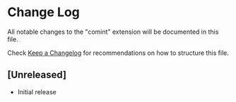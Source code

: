 # Change Log

All notable changes to the "comint" extension will be documented in this file.

Check [Keep a Changelog](http://keepachangelog.com/) for recommendations on how to structure this file.

## [Unreleased]

- Initial release